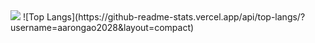 <picture>
  <source
    srcset="https://github-readme-stats.vercel.app/api?username=aarongao2028&show_icons=true&theme=dark"
    media="(prefers-color-scheme: dark)"
  />
  <source
    srcset="https://github-readme-stats.vercel.app/api?username=aarongao2028&show_icons=true"
    media="(prefers-color-scheme: light), (prefers-color-scheme: no-preference)"
  />
  <img src="https://github-readme-stats.vercel.app/api?username=anuraghazra&show_icons=true" />
</picture>
![Top Langs](https://github-readme-stats.vercel.app/api/top-langs/?username=aarongao2028&layout=compact)
